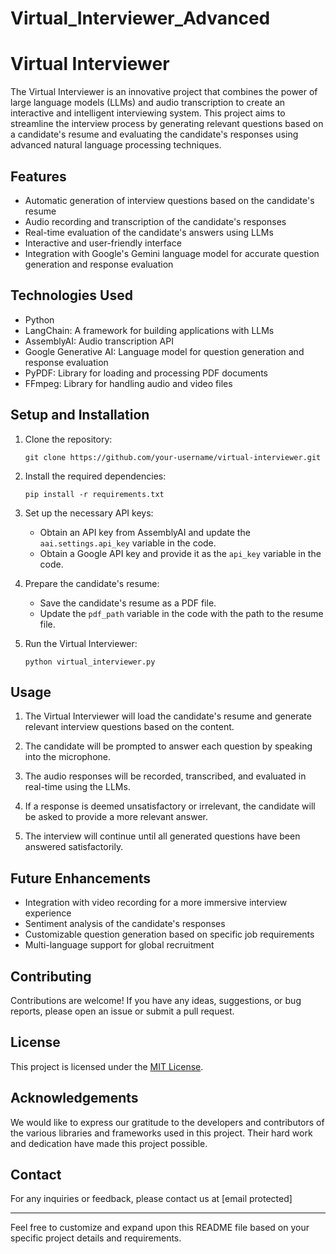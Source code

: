# Virtual_Interviewer_Advanced

# Virtual Interviewer

The Virtual Interviewer is an innovative project that combines the power of large language models (LLMs) and audio transcription to create an interactive and intelligent interviewing system. This project aims to streamline the interview process by generating relevant questions based on a candidate's resume and evaluating the candidate's responses using advanced natural language processing techniques.

## Features

- Automatic generation of interview questions based on the candidate's resume
- Audio recording and transcription of the candidate's responses
- Real-time evaluation of the candidate's answers using LLMs
- Interactive and user-friendly interface
- Integration with Google's Gemini language model for accurate question generation and response evaluation

## Technologies Used

- Python
- LangChain: A framework for building applications with LLMs
- AssemblyAI: Audio transcription API
- Google Generative AI: Language model for question generation and response evaluation
- PyPDF: Library for loading and processing PDF documents
- FFmpeg: Library for handling audio and video files

## Setup and Installation

1. Clone the repository:
   ```
   git clone https://github.com/your-username/virtual-interviewer.git
   ```

2. Install the required dependencies:
   ```
   pip install -r requirements.txt
   ```

3. Set up the necessary API keys:
   - Obtain an API key from AssemblyAI and update the `aai.settings.api_key` variable in the code.
   - Obtain a Google API key and provide it as the `api_key` variable in the code.

4. Prepare the candidate's resume:
   - Save the candidate's resume as a PDF file.
   - Update the `pdf_path` variable in the code with the path to the resume file.

5. Run the Virtual Interviewer:
   ```
   python virtual_interviewer.py
   ```

## Usage

1. The Virtual Interviewer will load the candidate's resume and generate relevant interview questions based on the content.

2. The candidate will be prompted to answer each question by speaking into the microphone.

3. The audio responses will be recorded, transcribed, and evaluated in real-time using the LLMs.

4. If a response is deemed unsatisfactory or irrelevant, the candidate will be asked to provide a more relevant answer.

5. The interview will continue until all generated questions have been answered satisfactorily.

## Future Enhancements

- Integration with video recording for a more immersive interview experience
- Sentiment analysis of the candidate's responses
- Customizable question generation based on specific job requirements
- Multi-language support for global recruitment

## Contributing

Contributions are welcome! If you have any ideas, suggestions, or bug reports, please open an issue or submit a pull request.

## License

This project is licensed under the [MIT License](LICENSE).

## Acknowledgements

We would like to express our gratitude to the developers and contributors of the various libraries and frameworks used in this project. Their hard work and dedication have made this project possible.

## Contact

For any inquiries or feedback, please contact us at [email protected]

---

Feel free to customize and expand upon this README file based on your specific project details and requirements.
